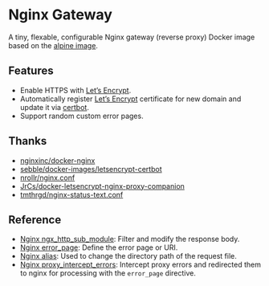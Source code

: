 Nginx Gateway
===============================

A tiny, flexable, configurable Nginx gateway (reverse proxy) Docker image based on the [alpine image](https://hub.docker.com/_/alpine/).

## Features

- Enable HTTPS with [Let’s Encrypt](https://letsencrypt.org/).
- Automatically register [Let’s Encrypt](https://letsencrypt.org/) certificate for new domain and update it via [certbot](https://certbot.eff.org/docs/using.html).
- Support random custom error pages.

## Thanks

- [nginxinc/docker-nginx](https://github.com/nginxinc/docker-nginx)
- [sebble/docker-images/letsencrypt-certbot](https://github.com/sebble/docker-images/tree/master/letsencrypt-certbot)
- [nrollr/nginx.conf](https://gist.github.com/nrollr/9a39bb636a820fb97eec2ed85e473d38)
- [JrCs/docker-letsencrypt-nginx-proxy-companion](https://github.com/JrCs/docker-letsencrypt-nginx-proxy-companion)
- [tmthrgd/nginx-status-text.conf](https://gist.github.com/tmthrgd/3504859568e1dba9ee80e260f974a708)

## Reference

- [Nginx ngx_http_sub_module](http://nginx.org/en/docs/http/ngx_http_sub_module.html): Filter and modify the response body.
- [Nginx error_page](http://nginx.org/en/docs/http/ngx_http_core_module.html#error_page): Define the error page or URI.
- [Nginx alias](http://nginx.org/en/docs/http/ngx_http_core_module.html#alias): Used to change the directory path of the request file.
- [Nginx proxy_intercept_errors](http://nginx.org/en/docs/http/ngx_http_proxy_module.html#proxy_intercept_errors): Intercept proxy errors and redirected them to nginx for processing with the `error_page` directive.
